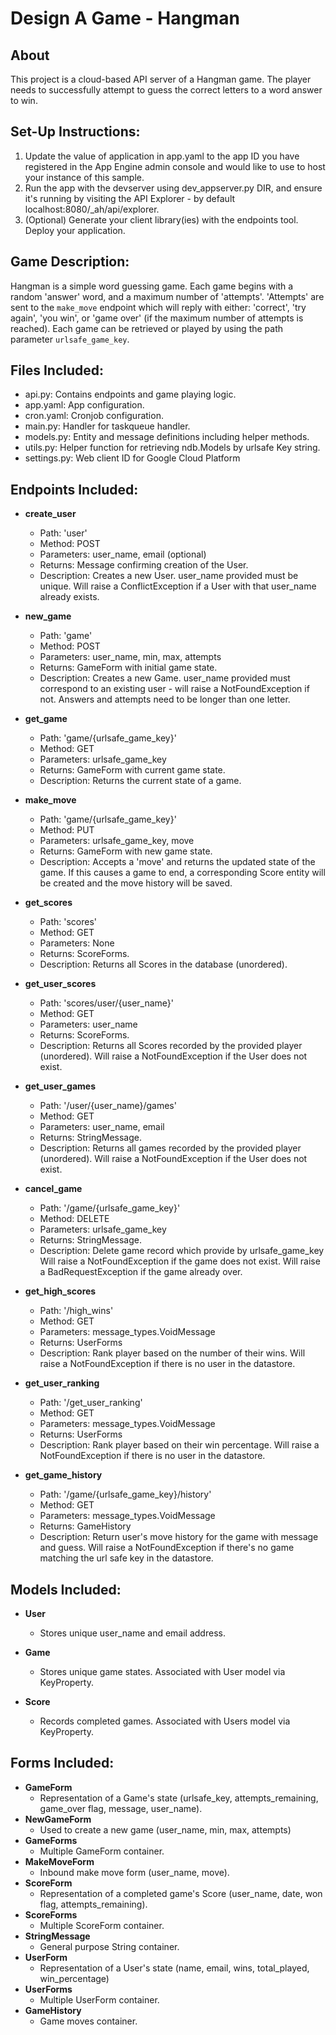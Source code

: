 # Design A Game - Hangman

## About

This project is a cloud-based API server of a Hangman game. The player needs to successfully attempt to guess the correct letters to a word answer to win.


## Set-Up Instructions:
1.  Update the value of application in app.yaml to the app ID you have registered
 in the App Engine admin console and would like to use to host your instance of this sample.
1.  Run the app with the devserver using dev_appserver.py DIR, and ensure it's
 running by visiting the API Explorer - by default localhost:8080/_ah/api/explorer.
1.  (Optional) Generate your client library(ies) with the endpoints tool.
 Deploy your application. 
 
 
## Game Description:
Hangman is a simple word guessing game. Each game begins with a random 'answer'
word, and a maximum number of 'attempts'. 'Attempts' are sent to the `make_move` endpoint which will reply
with either: 'correct', 'try again', 'you win', or 'game over' (if the maximum
number of attempts is reached).
Each game can be retrieved or played by using the path parameter
`urlsafe_game_key`.

## Files Included:
 - api.py: Contains endpoints and game playing logic.
 - app.yaml: App configuration.
 - cron.yaml: Cronjob configuration.
 - main.py: Handler for taskqueue handler.
 - models.py: Entity and message definitions including helper methods.
 - utils.py: Helper function for retrieving ndb.Models by urlsafe Key string.
 - settings.py: Web client ID for Google Cloud Platform

## Endpoints Included:
 - **create_user**
    - Path: 'user'
    - Method: POST
    - Parameters: user_name, email (optional)
    - Returns: Message confirming creation of the User.
    - Description: Creates a new User. user_name provided must be unique. Will 
    raise a ConflictException if a User with that user_name already exists.
    
 - **new_game**
    - Path: 'game'
    - Method: POST
    - Parameters: user_name, min, max, attempts
    - Returns: GameForm with initial game state.
    - Description: Creates a new Game. user_name provided must correspond to an
    existing user - will raise a NotFoundException if not. Answers and attempts need to be longer than one letter.
     
 - **get_game**
    - Path: 'game/{urlsafe_game_key}'
    - Method: GET
    - Parameters: urlsafe_game_key
    - Returns: GameForm with current game state.
    - Description: Returns the current state of a game.
    
 - **make_move**
    - Path: 'game/{urlsafe_game_key}'
    - Method: PUT
    - Parameters: urlsafe_game_key, move
    - Returns: GameForm with new game state.
    - Description: Accepts a 'move' and returns the updated state of the game.
    If this causes a game to end, a corresponding Score entity will be created and the move history will be saved.
    
 - **get_scores**
    - Path: 'scores'
    - Method: GET
    - Parameters: None
    - Returns: ScoreForms.
    - Description: Returns all Scores in the database (unordered).
    
 - **get_user_scores**
    - Path: 'scores/user/{user_name}'
    - Method: GET
    - Parameters: user_name
    - Returns: ScoreForms. 
    - Description: Returns all Scores recorded by the provided player (unordered).
    Will raise a NotFoundException if the User does not exist.
    
 - **get_user_games**
    - Path: '/user/{user_name}/games'
    - Method: GET
    - Parameters: user_name, email
    - Returns: StringMessage. 
    - Description: Returns all games recorded by the provided player (unordered).
    Will raise a NotFoundException if the User does not exist.
    
 - **cancel_game**
    - Path: '/game/{urlsafe_game_key}'
    - Method: DELETE
    - Parameters: urlsafe_game_key
    - Returns: StringMessage. 
    - Description: Delete game record which provide by urlsafe_game_key
    Will raise a NotFoundException if the game does not exist.
    Will raise a BadRequestException if the game already over.

- **get_high_scores**
    - Path: '/high_wins'
    - Method: GET
    - Parameters: message_types.VoidMessage
    - Returns: UserForms
    - Description: Rank player based on the number of their wins.
    Will raise a NotFoundException if there is no user in the datastore.

- **get_user_ranking**
    - Path: '/get_user_ranking'
    - Method: GET
    - Parameters: message_types.VoidMessage
    - Returns: UserForms
    - Description: Rank player based on their win percentage.
    Will raise a NotFoundException if there is no user in the datastore.

- **get_game_history**
    - Path: '/game/{urlsafe_game_key}/history'
    - Method: GET
    - Parameters: message_types.VoidMessage
    - Returns: GameHistory
    - Description: Return user's move history for the game with message and guess.
    Will raise a NotFoundException if there's no game matching the url safe key in the datastore.

## Models Included:
 - **User**
    - Stores unique user_name and email address.
    
 - **Game**
    - Stores unique game states. Associated with User model via KeyProperty.
    
 - **Score**
    - Records completed games. Associated with Users model via KeyProperty.
    
## Forms Included:
 - **GameForm**
    - Representation of a Game's state (urlsafe_key, attempts_remaining,
    game_over flag, message, user_name).
 - **NewGameForm**
    - Used to create a new game (user_name, min, max, attempts)
 - **GameForms**
    - Multiple GameForm container.
 - **MakeMoveForm**
    - Inbound make move form (user_name, move).
 - **ScoreForm**
    - Representation of a completed game's Score (user_name, date, won flag,
    attempts_remaining).
 - **ScoreForms**
    - Multiple ScoreForm container.
 - **StringMessage**
    - General purpose String container.
 - **UserForm**
    - Representation of a User's state (name, email, wins, total_played, win_percentage)
 - **UserForms**
    - Multiple UserForm container.
 - **GameHistory**
    - Game moves container.